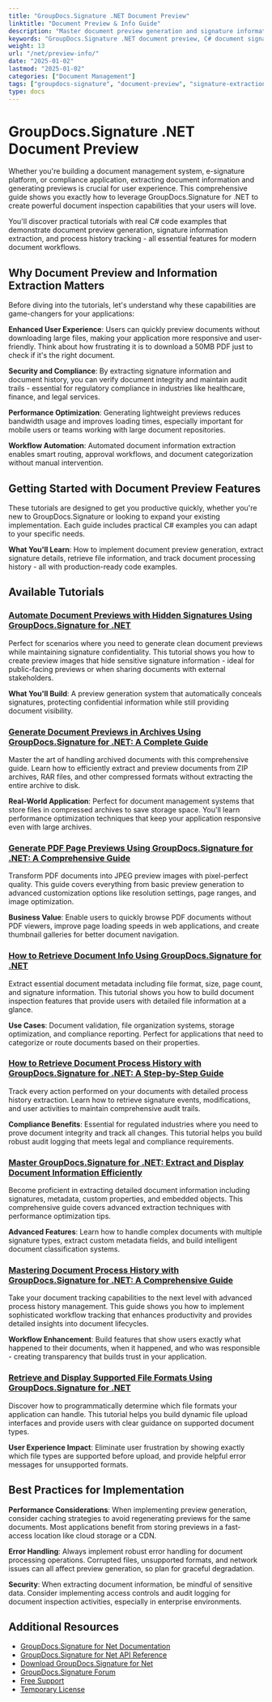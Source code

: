 ```yaml
---
title: "GroupDocs.Signature .NET Document Preview"
linktitle: "Document Preview & Info Guide"
description: "Master document preview generation and signature information extraction with GroupDocs.Signature .NET. Complete tutorials with C# code examples and best practices."
keywords: "GroupDocs.Signature .NET document preview, C# document signature extraction, NET signature information API, document preview generation C#, GroupDocs signature tutorials"
weight: 13
url: "/net/preview-info/"
date: "2025-01-02"
lastmod: "2025-01-02"
categories: ["Document Management"]
tags: ["groupdocs-signature", "document-preview", "signature-extraction", "dotnet", "csharp"]
type: docs
---
```

# GroupDocs.Signature .NET Document Preview

Whether you're building a document management system, e-signature platform, or compliance application, extracting document information and generating previews is crucial for user experience. This comprehensive guide shows you exactly how to leverage GroupDocs.Signature for .NET to create powerful document inspection capabilities that your users will love.

You'll discover practical tutorials with real C# code examples that demonstrate document preview generation, signature information extraction, and process history tracking - all essential features for modern document workflows.

## Why Document Preview and Information Extraction Matters

Before diving into the tutorials, let's understand why these capabilities are game-changers for your applications:

**Enhanced User Experience**: Users can quickly preview documents without downloading large files, making your application more responsive and user-friendly. Think about how frustrating it is to download a 50MB PDF just to check if it's the right document.

**Security and Compliance**: By extracting signature information and document history, you can verify document integrity and maintain audit trails - essential for regulatory compliance in industries like healthcare, finance, and legal services.

**Performance Optimization**: Generating lightweight previews reduces bandwidth usage and improves loading times, especially important for mobile users or teams working with large document repositories.

**Workflow Automation**: Automated document information extraction enables smart routing, approval workflows, and document categorization without manual intervention.

## Getting Started with Document Preview Features

These tutorials are designed to get you productive quickly, whether you're new to GroupDocs.Signature or looking to expand your existing implementation. Each guide includes practical C# examples you can adapt to your specific needs.

**What You'll Learn**: How to implement document preview generation, extract signature details, retrieve file information, and track document processing history - all with production-ready code examples.

## Available Tutorials

### [Automate Document Previews with Hidden Signatures Using GroupDocs.Signature for .NET](./automate-document-previews-hidden-signatures-groupdocs-signature/)

Perfect for scenarios where you need to generate clean document previews while maintaining signature confidentiality. This tutorial shows you how to create preview images that hide sensitive signature information - ideal for public-facing previews or when sharing documents with external stakeholders.

**What You'll Build**: A preview generation system that automatically conceals signatures, protecting confidential information while still providing document visibility.

### [Generate Document Previews in Archives Using GroupDocs.Signature for .NET: A Complete Guide](./generate-document-previews-groupdocs-signature-net/)

Master the art of handling archived documents with this comprehensive guide. Learn how to efficiently extract and preview documents from ZIP archives, RAR files, and other compressed formats without extracting the entire archive to disk.

**Real-World Application**: Perfect for document management systems that store files in compressed archives to save storage space. You'll learn performance optimization techniques that keep your application responsive even with large archives.

### [Generate PDF Page Previews Using GroupDocs.Signature for .NET: A Comprehensive Guide](./generate-pdf-page-previews-groupdocs-signature-net/)

Transform PDF documents into JPEG preview images with pixel-perfect quality. This guide covers everything from basic preview generation to advanced customization options like resolution settings, page ranges, and image optimization.

**Business Value**: Enable users to quickly browse PDF documents without PDF viewers, improve page loading speeds in web applications, and create thumbnail galleries for better document navigation.

### [How to Retrieve Document Info Using GroupDocs.Signature for .NET](./retrieve-document-info-groupdocs-signature-net/)

Extract essential document metadata including file format, size, page count, and signature information. This tutorial shows you how to build document inspection features that provide users with detailed file information at a glance.

**Use Cases**: Document validation, file organization systems, storage optimization, and compliance reporting. Perfect for applications that need to categorize or route documents based on their properties.

### [How to Retrieve Document Process History with GroupDocs.Signature for .NET: A Step-by-Step Guide](./groupdocs-signature-net-document-process-history/)

Track every action performed on your documents with detailed process history extraction. Learn how to retrieve signature events, modifications, and user activities to maintain comprehensive audit trails.

**Compliance Benefits**: Essential for regulated industries where you need to prove document integrity and track all changes. This tutorial helps you build robust audit logging that meets legal and compliance requirements.

### [Master GroupDocs.Signature for .NET: Extract and Display Document Information Efficiently](./groupdocs-signature-net-document-info-extraction/)

Become proficient in extracting detailed document information including signatures, metadata, custom properties, and embedded objects. This comprehensive guide covers advanced extraction techniques with performance optimization tips.

**Advanced Features**: Learn how to handle complex documents with multiple signature types, extract custom metadata fields, and build intelligent document classification systems.

### [Mastering Document Process History with GroupDocs.Signature for .NET: A Comprehensive Guide](./groupdocs-signature-dotnet-document-history/)

Take your document tracking capabilities to the next level with advanced process history management. This guide shows you how to implement sophisticated workflow tracking that enhances productivity and provides detailed insights into document lifecycles.

**Workflow Enhancement**: Build features that show users exactly what happened to their documents, when it happened, and who was responsible - creating transparency that builds trust in your application.

### [Retrieve and Display Supported File Formats Using GroupDocs.Signature for .NET](./retrieve-supported-file-formats-groupdocs-signature-net/)

Discover how to programmatically determine which file formats your application can handle. This tutorial helps you build dynamic file upload interfaces and provide users with clear guidance on supported document types.

**User Experience Impact**: Eliminate user frustration by showing exactly which file types are supported before upload, and provide helpful error messages for unsupported formats.

## Best Practices for Implementation

**Performance Considerations**: When implementing preview generation, consider caching strategies to avoid regenerating previews for the same documents. Most applications benefit from storing previews in a fast-access location like cloud storage or a CDN.

**Error Handling**: Always implement robust error handling for document processing operations. Corrupted files, unsupported formats, and network issues can all affect preview generation, so plan for graceful degradation.

**Security**: When extracting document information, be mindful of sensitive data. Consider implementing access controls and audit logging for document inspection activities, especially in enterprise environments.

## Additional Resources

- [GroupDocs.Signature for Net Documentation](https://docs.groupdocs.com/signature/net/)
- [GroupDocs.Signature for Net API Reference](https://reference.groupdocs.com/signature/net/)
- [Download GroupDocs.Signature for Net](https://releases.groupdocs.com/signature/net/)
- [GroupDocs.Signature Forum](https://forum.groupdocs.com/c/signature)
- [Free Support](https://forum.groupdocs.com/)
- [Temporary License](https://purchase.groupdocs.com/temporary-license/)
